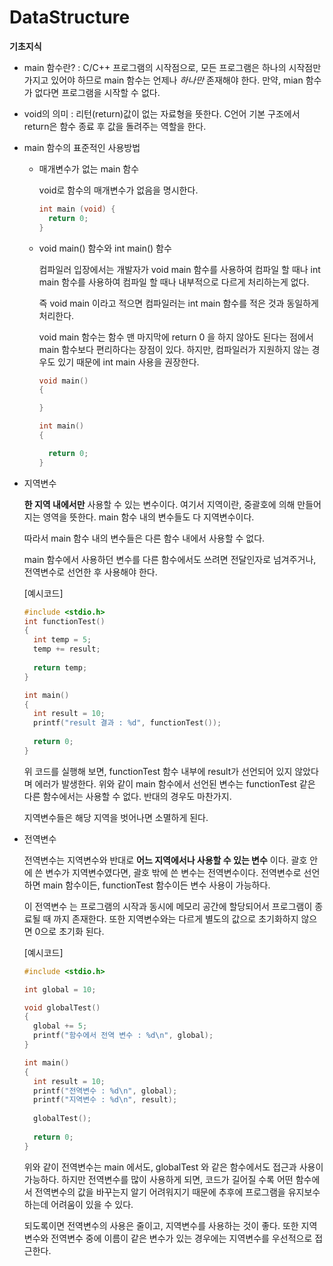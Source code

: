 # DataStructure

**기초지식**

- main 함수란? : C/C++ 프로그램의 시작점으로, 모든 프로그램은 하나의 시작점만 가지고 있어야 하므로 main 함수는 언제나 *하나만* 존재해야 한다. 만약, mian 함수가 없다면 프로그램을 시작할 수 없다.

- void의 의미 : 리턴(return)값이 없는 자료형을 뜻한다. C언어 기본 구조에서 return은 함수 종료 후 값을 돌려주는 역할을 한다. 
- main 함수의 표준적인 사용방법
  - 매개변수가 없는 main 함수
    
    void로 함수의 매개변수가 없음을 명시한다.
    
    ```C
    int main (void) {
      return 0;
    }
    ```
  
  - void main() 함수와 int main() 함수
  
    컴파일러 입장에서는 개발자가 void main 함수를 사용하여 컴파일 할 때나 int main 함수를 사용하여 컴파일 할 때나  내부적으로 다르게 처리하는게 없다. 
    
    즉 void main 이라고 적으면 컴파일러는 int main 함수를 적은 것과 동일하게 처리한다. 
    
    void main 함수는 함수 맨 마지막에 return 0 을 하지 않아도 된다는 점에서 main 함수보다 편리하다는 장점이 있다. 하지만, 컴파일러가 지원하지 않는 경우도 있기 때문에 int main 사용을 권장한다. 
    
    ```C
    void main()
    {
    
    }
    ```
    
    ```C
    int main()
    {
    
      return 0;
    }
    ```
    
- 지역변수 

   **한 지역 내에서만** 사용할 수 있는 변수이다. 여기서 지역이란, 중괄호에 의해 만들어지는 영역을 뜻한다. main 함수 내의 변수들도 다 지역변수이다.

  따라서 main 함수 내의 변수들은 다른 함수 내에서 사용할 수 없다.

  main 함수에서 사용하던 변수를 다른 함수에서도 쓰려면 전달인자로 넘겨주거나, 전역변수로 선언한 후 사용해야 한다.
  
  [예시코드]
  
  ```C
  #include <stdio.h>
  int functionTest()
  {
    int temp = 5;
    temp += result;
    
    return temp;
  }
  
  int main()
  {
    int result = 10;
    printf("result 결과 : %d", functionTest());
    
    return 0;
  }
  ```
  
  위 코드를 실행해 보면, functionTest 함수 내부에 result가 선언되어 있지 않았다며 에러가 발생한다. 위와 같이 main 함수에서 선언된 변수는 functionTest 같은 다른 함수에서는 사용할 수 없다. 반대의 경우도 마찬가지.
  
  지역변수들은 해당 지역을 벗어나면 소멸하게 된다.
  
- 전역변수

  전역변수는 지역변수와 반대로 **어느 지역에서나 사용할 수 있는 변수** 이다. 괄호 안에 쓴 변수가 지역변수였다면, 괄호 밖에 쓴 변수는 전역변수이다. 전역변수로 선언하면 main 함수이든, functionTest 함수이든 변수 사용이 가능하다.
  
  이 전역변수 는 프로그램의 시작과 동시에 메모리 공간에 할당되어서 프로그램이 종료될 때 까지 존재한다. 또한 지역변수와는 다르게 별도의 값으로 초기화하지 않으면 0으로 초기화 된다.
  
  [예시코드]
  
  ```C
  #include <stdio.h>
  
  int global = 10;
  
  void globalTest()
  {
    global += 5;
    printf("함수에서 전역 변수 : %d\n", global);
  }
  
  int main()
  {
    int result = 10;
    printf("전역변수 : %d\n", global);
    printf("지역변수 : %d\n", result);
    
    globalTest();
    
    return 0;
  }
  ```
  
  위와 같이 전역변수는 main 에서도, globalTest 와 같은 함수에서도 접근과 사용이 가능하다. 하지만 전역변수를 많이 사용하게 되면, 코드가 길어질 수록 어떤 함수에서 전역변수의 값을 바꾸는지 알기 어려워지기 때문에 추후에 프로그램을 유지보수 하는데 어려움이 있을 수 있다.
  
  되도록이면 전역변수의 사용은 줄이고, 지역변수를 사용하는 것이 좋다.  또한 지역변수와 전역변수 중에 이름이 같은 변수가 있는 경우에는 지역변수를 우선적으로 접근한다.
  
  

